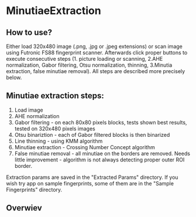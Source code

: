 # MinutiaeExtraction

<h2> How to use? </h2>
<p> Either load 320x480 image (.png, .jpg or .jpeg extensions) or scan image using Futronic FS88 fingerprint scanner. Afterwards click proper buttons to execute consecutive steps (1. picture loading or scanning, 2.AHE normalization, Gabor filtering, Otsu normalization, thinning, 3.Minutia extraction, false minutiae removal). All steps are described more precisely below.</p>

<h2>Minutiae extraction steps:</h2>
<ol>
  <li> Load image </li>
  <li> AHE normalization </li>
  <li> Gabor filtering - on each 80x80 pixels blocks, tests shown best results, tested on 320x480 pixels images </li>
  <li> Otsu binariztion - each of Gabor filtered blocks is then binarized </li>
  <li> Line thinning - using KMM algorithm </li>
  <li> Minutiae extraction - Crossing Number Concept algorithm </li>
  <li> False minutiae removal - all minutiae on the borders are removed. Needs little improvement - algorithm is not always detecting proper outer ROI border. </li>  
</ol>

Extraction params are saved in the "Extracted Params" directory. If you wish try app on sample fingerprints, some of them are in the "Sample Fingerprints" directory.

<h2> Overwiev </h2>
